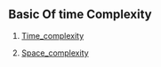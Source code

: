 ## Basic Of time Complexity 

1. [Time_complexity](./Tcomplexity.java)

2. [Space_complexity](./Space_complexity.java)